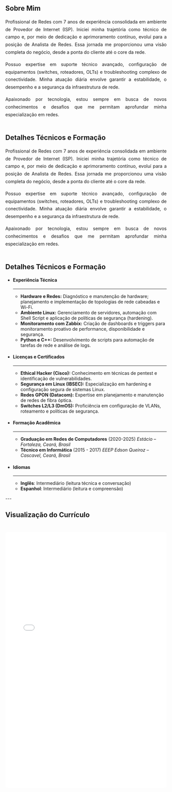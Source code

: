 <style>
.page-hero {
  text-align: center;
  padding: 48px 24px 64px;
}
.page-hero .title {
  font-size: 32px;
  font-weight: 700;
  line-height: 1.2;
}
.page-hero .tagline {
  padding-top: 12px;
  font-size: 18px;
  color: var(--vp-c-text-2);
  max-width: 600px;
  margin: 0 auto;
}
.page-hero .actions {
  padding-top: 32px;
  display: flex;
  justify-content: center;
  gap: 16px;
}
.about-me {
  text-align: justify;
  max-width: 768px;
  margin: 0 auto 48px;
  line-height: 1.7;
}
</style>

## Sobre Mim

<div class="about-me">
<p>
Profissional de Redes com 7 anos de experiência consolidada em ambiente de Provedor de Internet (ISP). Iniciei minha trajetória como técnico de campo e, por meio de dedicação e aprimoramento contínuo, evoluí para a posição de Analista de Redes. Essa jornada me proporcionou uma visão completa do negócio, desde a ponta do cliente até o core da rede.
</p>
<p>
Possuo expertise em suporte técnico avançado, configuração de equipamentos (switches, roteadores, OLTs) e troubleshooting complexo de conectividade. Minha atuação diária envolve garantir a estabilidade, o desempenho e a segurança da infraestrutura de rede.
</p>
<p>
Apaixonado por tecnologia, estou sempre em busca de novos conhecimentos e desafios que me permitam aprofundar minha especialização em redes.
</p>
</div>

## Detalhes Técnicos e Formação

<div class="about-me">
<p>
Profissional de Redes com 7 anos de experiência consolidada em ambiente de Provedor de Internet (ISP). Iniciei minha trajetória como técnico de campo e, por meio de dedicação e aprimoramento contínuo, evoluí para a posição de Analista de Redes. Essa jornada me proporcionou uma visão completa do negócio, desde a ponta do cliente até o core da rede.
</p>
<p>
Possuo expertise em suporte técnico avançado, configuração de equipamentos (switches, roteadores, OLTs) e troubleshooting complexo de conectividade. Minha atuação diária envolve garantir a estabilidade, o desempenho e a segurança da infraestrutura de rede.
</p>
<p>
Apaixonado por tecnologia, estou sempre em busca de novos conhecimentos e desafios que me permitam aprofundar minha especialização em redes.
</p>
</div>

## Detalhes Técnicos e Formação

<div class="grid cards" markdown>

-   #### Experiência Técnica
    ---
    - **Hardware e Redes:** Diagnóstico e manutenção de hardware; planejamento e implementação de topologias de rede cabeadas e Wi-Fi.
    - **Ambiente Linux:** Gerenciamento de servidores, automação com Shell Script e aplicação de políticas de segurança (hardening).
    - **Monitoramento com Zabbix:** Criação de dashboards e triggers para monitoramento proativo de performance, disponibilidade e segurança.
    - **Python e C++:** Desenvolvimento de scripts para automação de tarefas de rede e análise de logs.

-   #### Licenças e Certificados
    ---
    - **Ethical Hacker (Cisco):** Conhecimento em técnicas de pentest e identificação de vulnerabilidades.
    - **Segurança em Linux (IBSEC):** Especialização em hardening e configuração segura de sistemas Linux.
    - **Redes GPON (Datacom):** Expertise em planejamento e manutenção de redes de fibra óptica.
    - **Switches L2/L3 (DmOS):** Proficiência em configuração de VLANs, roteamento e políticas de segurança.

-   #### Formação Acadêmica
    ---
    - **Graduação em Redes de Computadores** (2020-2025)
      *Estácio – Fortaleza, Ceará, Brasil*
    - **Técnico em Informática** (2015 - 2017)
      *EEEP Edson Queiroz – Cascavel, Ceará, Brasil*

-   #### Idiomas
    ---
    - **Inglês**: Intermediário (leitura técnica e conversação)
    - **Espanhol**: Intermediário (leitura e compreensão)

</div>
---

## Visualização do Currículo

<iframe src="/curriculo.pdf" width="100%" height="800px" style="border: 1px solid var(--vp-c-divider); border-radius: 8px; margin-top: 24px;"></iframe>